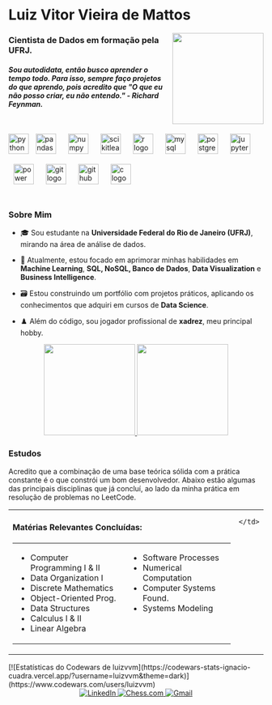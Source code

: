 <div align="left">
  <h1>Luiz Vitor Vieira de Mattos</h1>
  <img src="https://media1.giphy.com/media/v1.Y2lkPTc5MGI3NjExNjN3NWxjYjF3cGYzYmZ6bHB6b2dpczBrdGlmd3Fyb3ppODNuZmM1aCZlcD12MV9pbnRlcm5hbF9naWZfYnlfaWQmY3Q9Zw/ms3yqSf67KQjnXm6kN/giphy.gif" width="180" align="right">
  <h3>Cientista de Dados em formação pela UFRJ.</h3>
  <h5>Sou autodidata, então busco aprender o tempo todo. Para isso, sempre faço projetos do que aprendo, pois acredito que "O que eu não posso criar, eu não entendo." - Richard Feynman.</h5>
  <br>
  <img src="https://cdn.jsdelivr.net/gh/devicons/devicon/icons/python/python-original.svg" height="40" alt="python logo"/>
  <img style="margin: 10px" src="https://cdn.jsdelivr.net/gh/devicons/devicon/icons/pandas/pandas-original.svg" height="40" alt="pandas logo"/>
  <img style="margin: 10px" src="https://cdn.jsdelivr.net/gh/devicons/devicon/icons/numpy/numpy-original.svg" height="40" alt="numpy logo"/>
  <img style="margin: 10px" src="https://cdn.jsdelivr.net/gh/devicons/devicon/icons/scikitlearn/scikitlearn-original.svg" height="40" alt="scikitlearn logo"/>
  <img style="margin: 10px" src="https://cdn.jsdelivr.net/gh/devicons/devicon/icons/r/r-original.svg" height="40" alt="r logo"/>
  <img style="margin: 10px" src="https://cdn.jsdelivr.net/gh/devicons/devicon/icons/mysql/mysql-original.svg" height="40" alt="mysql logo"/>
  <img style="margin: 10px" src="https://cdn.jsdelivr.net/gh/devicons/devicon/icons/postgresql/postgresql-original.svg" height="40" alt="postgresql logo"/>
  <img style="margin: 10px" src="https://cdn.jsdelivr.net/gh/devicons/devicon/icons/jupyter/jupyter-original-wordmark.svg" height="40" alt="jupyter logo"/>
  <img style="margin: 10px" src="https://upload.wikimedia.org/wikipedia/commons/c/cf/New_Power_BI_Logo.svg" height="40" alt="power bi logo"/>
  <img style="margin: 10px" src="https://cdn.jsdelivr.net/gh/devicons/devicon/icons/git/git-original.svg" height="40" alt="git logo"/>
  <img style="margin: 10px" src="https://cdn.jsdelivr.net/gh/devicons/devicon/icons/github/github-original.svg" height="40" alt="github logo"/>
  <img style="margin: 10px" src="https://devicon-website.vercel.app/api/c/original.svg" height="40" alt="c logo"/>
</div>

<br clear="both"/>

### Sobre Mim

- 🎓 Sou estudante na **Universidade Federal do Rio de Janeiro (UFRJ)**, mirando na área de análise de dados.

- 🎲 Atualmente, estou focado em aprimorar minhas habilidades em **Machine Learning**, **SQL, NoSQL, Banco de Dados**, **Data Visualization** e **Business Intelligence**.

- 🗃️ Estou construindo um portfólio com projetos práticos, aplicando os conhecimentos que adquiri em cursos de **Data Science**.

- ♟️ Além do código, sou jogador profissional de **xadrez**, meu principal hobby.

<div align="center">
  <a href="https://github.com/luizvvm">
    <img height="180" src="https://github-readme-streak-stats.herokuapp.com/?user=luizvvm&theme=gotham&hide_border=false"/>
    <img height="180" src="https://github-readme-stats.vercel.app/api/top-langs/?username=luizvvm&layout=compact&langs_count=7&theme=gotham"/>
  </a>
  <br>
</div>


<h3>Estudos</h3>
<p>
Acredito que a combinação de uma base teórica sólida com a prática constante é o que constrói um bom desenvolvedor. Abaixo estão algumas das principais disciplinas que já concluí, ao lado da minha prática em resolução de problemas no LeetCode.
</p>
<div align="center">
<table>
  <tr>
    <td valign="top">
      <h4>Matérias Relevantes Concluídas:</h4>
      <table>
        <tr>
          <td valign="top">
            <ul>
              <li>Computer Programming I & II</li>
              <li>Data Organization I</li>
              <li>Discrete Mathematics</li>
              <li>Object-Oriented Prog.</li>
              <li>Data Structures</li>
              <li>Calculus I & II</li>
              <li>Linear Algebra</li>
            </ul>
          </td>
          <td valign="top">
            <ul>
              <li>Software Processes</li>
              <li>Numerical Computation</li>
              <li>Computer Systems Found.</li>
              <li>Systems Modeling</li>
            </ul>
          </td>
        </tr>
      </table>
    </td>
    <td valign="top">
      
    </td>
  </tr>
</table>
</div>
[![Estatísticas do Codewars de luizvvm](https://codewars-stats-ignacio-cuadra.vercel.app/?username=luizvvm&theme=dark)](https://www.codewars.com/users/luizvvm)

<br>

<div align="center">
  <a href="https://www.linkedin.com/in/luiz-vitor-vieira/" target="_blank">
    <img src="https://img.shields.io/badge/LinkedIn-0077B5?style=for-the-badge&logo=linkedin&logoColor=white" alt="LinkedIn"/>
  </a>
  <a href="https://www.chess.com/member/rotiv_ziul" target="_blank"> <img src="https://img.shields.io/badge/Chess.com-779556?style=for-the-badge&logo=chessdotcom&logoColor=white" alt="Chess.com"/>
  </a>
  <a href="mailto:luizvvm@dcc.ufrj.br" target="_blank">
    <img src="https://img.shields.io/badge/Gmail-D14836?style=for-the-badge&logo=gmail&logoColor=white" alt="Gmail"/>
  </a>
</div>
